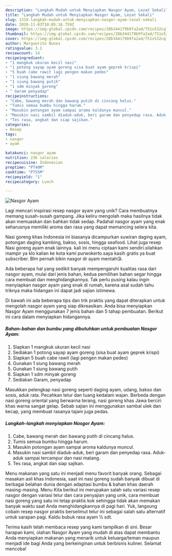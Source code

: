 ```yaml
---
description: "Langkah Mudah untuk Menyiapkan Nasgor Ayam, Lezat Sekali"
title: "Langkah Mudah untuk Menyiapkan Nasgor Ayam, Lezat Sekali"
slug: 1319-langkah-mudah-untuk-menyiapkan-nasgor-ayam-lezat-sekali
date: 2020-11-03T10:05:16.759Z
image: https://img-global.cpcdn.com/recipes/28b344179b9fa2ad/751x532cq70/nasgor-ayam-foto-resep-utama.jpg
thumbnail: https://img-global.cpcdn.com/recipes/28b344179b9fa2ad/751x532cq70/nasgor-ayam-foto-resep-utama.jpg
cover: https://img-global.cpcdn.com/recipes/28b344179b9fa2ad/751x532cq70/nasgor-ayam-foto-resep-utama.jpg
author: Marguerite Nunez
ratingvalue: 3.1
reviewcount: 14
recipeingredient:
- "1 mangkuk ukuran kecil nasi"
- "1 potong sayap ayam goreng sisa buat ayam geprek krispi"
- "5 buah cabe rawit lagi pengen makan pedes"
- "1 siung bawang merah"
- "1 siung bawang putih"
- "1 sdm minyak goreng"
- " Garam penyadap"
recipeinstructions:
- "Cabe, bawang merah dan bawang putih di cincang halus."
- "Tumis semua bumbu hingga harum."
- "Masukin potongan ayam sampai aroma kaldunya muncul."
- "Masukin nasi sambil diaduk-aduk, beri garam dan penyedap rasa. Aduk-aduk sampai tercampur dan nasi matang."
- "Tes rasa, angkat dan siap sajikan."
categories:
- Resep
tags:
- nasgor
- ayam

katakunci: nasgor ayam 
nutrition: 236 calories
recipecuisine: Indonesian
preptime: "PT40M"
cooktime: "PT55M"
recipeyield: "1"
recipecategory: Lunch

---
```



![Nasgor Ayam](https://img-global.cpcdn.com/recipes/28b344179b9fa2ad/751x532cq70/nasgor-ayam-foto-resep-utama.jpg)

Lagi mencari inspirasi resep nasgor ayam yang unik? Cara membuatnya memang susah-susah gampang. Jika keliru mengolah maka hasilnya tidak akan memuaskan dan bahkan tidak sedap. Padahal nasgor ayam yang enak seharusnya memiliki aroma dan rasa yang dapat memancing selera kita.

Nasi goreng khas Indonesia ini biasanya dicampurkan suwiran daging ayam, potongan daging kambing, bakso, sosis, hingga seafood. Lihat juga resep Nasi goreng ayam enak lainnya. kali ini menu ciptaan kami sendiri.silahkan mampir ya klo kalian ke kota kami purwokerto.saya kasih gratis ya buat subscriber. Blm pernah bikin nasgor dr ayam mentah😘.

Ada beberapa hal yang sedikit banyak mempengaruhi kualitas rasa dari nasgor ayam, mulai dari jenis bahan, kedua pemilihan bahan segar hingga cara membuat dan menghidangkannya. Tak perlu pusing kalau ingin menyiapkan nasgor ayam yang enak di rumah, karena asal sudah tahu triknya maka hidangan ini dapat jadi sajian istimewa.


Di bawah ini ada beberapa tips dan trik praktis yang dapat diterapkan untuk mengolah nasgor ayam yang siap dikreasikan. Anda bisa menyiapkan Nasgor Ayam menggunakan 7 jenis bahan dan 5 tahap pembuatan. Berikut ini cara dalam menyiapkan hidangannya.

<!--inarticleads1-->

##### Bahan-bahan dan bumbu yang dibutuhkan untuk pembuatan Nasgor Ayam:

1. Siapkan 1 mangkuk ukuran kecil nasi
1. Sediakan 1 potong sayap ayam goreng (sisa buat ayam geprek krispi)
1. Siapkan 5 buah cabe rawit (lagi pengen makan pedes)
1. Gunakan 1 siung bawang merah
1. Gunakan 1 siung bawang putih
1. Siapkan 1 sdm minyak goreng
1. Sediakan  Garam, penyadap


Masukkan pelengkap nasi goreng seperti daging ayam, udang, bakso dan sosis, aduk rata. Pecahkan telur dan tuang kedalam wajan. Berbeda dengan nasi goreng oriental yang berwarna terang, nasi goreng khas Jawa berciri khas warna sangat gelap. Sebab sajian ini menggunakan sambal ulek dan kecap, yang membuat rasanya tajam juga pedas. 

<!--inarticleads2-->

##### Langkah-langkah menyiapkan Nasgor Ayam:

1. Cabe, bawang merah dan bawang putih di cincang halus.
1. Tumis semua bumbu hingga harum.
1. Masukin potongan ayam sampai aroma kaldunya muncul.
1. Masukin nasi sambil diaduk-aduk, beri garam dan penyedap rasa. Aduk-aduk sampai tercampur dan nasi matang.
1. Tes rasa, angkat dan siap sajikan.


Menu makanan yang satu ini menjadi menu favorit banyak orang. Sebagai masakan asli khas Indonesia, saat ini nasi goreng sudah banyak dibuat di berbagai belahan dunia dengan adaptasi bumbu &amp; bahan khas daerah masing-masing. Menu Kita berikut ini merupakan salah satu variasi resep nasgor dengan variasi telur dan cara penyajian yang unik, cara membuat nasi goreng yang satu ini tetap praktis kok sehingga tidak akan memakan banyak waktu saat Anda menghidangkannya di pagi hari. Yuk, langsung cobain resep nasgor praktis berselimut telur ini sebagai salah satu alternatif untuk sarapan pagi. Kaldu bubuk rasa ayam ½ sdt. 

Terima kasih telah membaca resep yang kami tampilkan di sini. Besar harapan kami, olahan Nasgor Ayam yang mudah di atas dapat membantu Anda menyiapkan makanan yang menarik untuk keluarga/teman maupun menjadi ide bagi Anda yang berkeinginan untuk berbisnis kuliner. Selamat mencoba!
